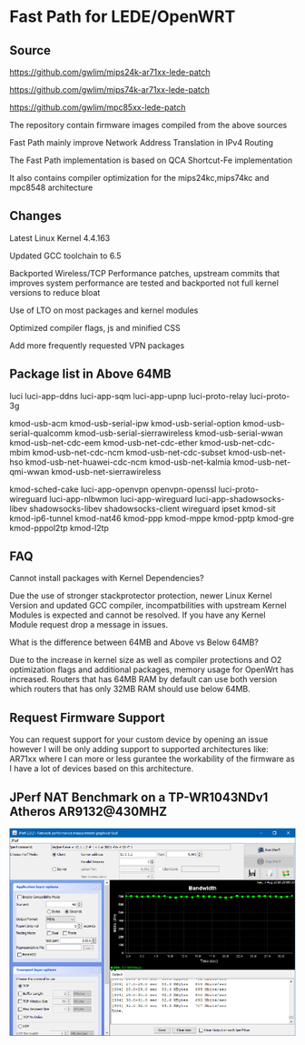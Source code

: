 # Fast Path for LEDE/OpenWRT

Source
------

https://github.com/gwlim/mips24k-ar71xx-lede-patch

https://github.com/gwlim/mips74k-ar71xx-lede-patch

https://github.com/gwlim/mpc85xx-lede-patch

The repository contain firmware images compiled from the above sources

Fast Path mainly improve Network Address Translation in IPv4 Routing

The Fast Path implementation is based on QCA Shortcut-Fe implementation

It also contains compiler optimization for the mips24kc,mips74kc and mpc8548 architecture

Changes
-------
Latest Linux Kernel 4.4.163

Updated GCC toolchain to 6.5

Backported Wireless/TCP Performance patches, upstream commits that improves system performance are tested and backported not full kernel versions to reduce bloat

Use of LTO on most packages and kernel modules

Optimized compiler flags, js and minified CSS

Add more frequently requested VPN packages

Package list in Above 64MB
--------------------------

luci luci-app-ddns luci-app-sqm luci-app-upnp luci-proto-relay luci-proto-3g

kmod-usb-acm kmod-usb-serial-ipw kmod-usb-serial-option kmod-usb-serial-qualcomm 
kmod-usb-serial-sierrawireless kmod-usb-serial-wwan kmod-usb-net-cdc-eem 
kmod-usb-net-cdc-ether kmod-usb-net-cdc-mbim kmod-usb-net-cdc-ncm kmod-usb-net-cdc-subset 
kmod-usb-net-hso kmod-usb-net-huawei-cdc-ncm kmod-usb-net-kalmia kmod-usb-net-qmi-wwan 
kmod-usb-net-sierrawireless 

kmod-sched-cake luci-app-openvpn openvpn-openssl luci-proto-wireguard luci-app-nlbwmon 
luci-app-wireguard luci-app-shadowsocks-libev shadowsocks-libev shadowsocks-client wireguard ipset 
kmod-sit kmod-ip6-tunnel kmod-nat46 kmod-ppp kmod-mppe kmod-pptp kmod-gre kmod-pppol2tp kmod-l2tp 

FAQ
---

Cannot install packages with Kernel Dependencies?

Due the use of stronger stackprotector protection, newer Linux Kernel Version and updated GCC compiler, incompatbilities with upstream Kernel Modules is expected and cannot be resolved.
If you have any Kernel Module request drop a message in issues.

What is the difference between 64MB and Above vs Below 64MB?

Due to the increase in kernel size as well as compiler protections and O2 optimization flags and additional packages, memory usage for OpenWrt has increased.
Routers that has 64MB RAM by default can use both version which routers that has only 32MB RAM should use below 64MB.


Request Firmware Support
------------------------

You can request support for your custom device by opening an issue however I will be only adding support to supported architectures like:
AR71xx where I can more or less gurantee the workability of the firmware as I have a lot of devices based on this architecture.

JPerf NAT Benchmark on a TP-WR1043NDv1 Atheros AR9132@430MHZ
------------------------------------------------------------
![alt text](https://raw.githubusercontent.com/gwlim/Fast-Path-LEDE-OpenWRT/master/bench.PNG)


